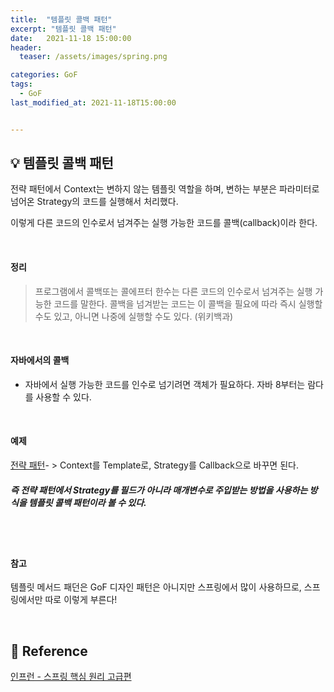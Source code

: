 ```yaml
---
title:  "템플릿 콜백 패턴"
excerpt: "템플릿 콜백 패턴"
date:   2021-11-18 15:00:00
header:
  teaser: /assets/images/spring.png

categories: GoF
tags:
  - GoF
last_modified_at: 2021-11-18T15:00:00


---
```


## 💡 템플릿 콜백 패턴

전략 패턴에서 Context는 변하지 않는 템플릿 역할을 하며, 변하는 부분은 파라미터로 넘어온 Strategy의 코드를 실행해서 처리했다. 

이렇게 다른 코드의 인수로서 넘겨주는 실행 가능한 코드를 콜백(callback)이라 한다.

<br/>

#### 정리

> 프로그램에서 콜백또는  콜에프터 한수는 다른 코드의 인수로서 넘겨주는 실행 가능한 코드를 말한다. 콜백을 넘겨받는 코드는 이 콜백을 필요에 따라 즉시 실행할 수도 있고, 아니면 나중에 실행할 수도 있다. (위키백과)

<br/>

#### 자바에서의 콜백

- 자바에서 실행 가능한 코드를 인수로 넘기려면 객체가 필요하다. 자바 8부터는 람다를 사용할 수 있다.

<br/>

#### 예제

[전략 패턴](https://shindonghun1.github.io/gof/%EC%A0%84%EB%9E%B5-%ED%8C%A8%ED%84%B4/)- > Context를 Template로, Strategy를 Callback으로 바꾸면 된다.

##### 즉 전략 패턴에서 Strategy를 필드가 아니라 매개변수로 주입받는 방법을 사용하는 방식을 템플릿 콜백 패턴이라 볼 수 있다.

<br/>

<br/>

#### 참고

템플릿 메서드 패던은 GoF 디자인 패턴은 아니지만 스프링에서 많이 사용하므로, 스프링에서만 따로 이렇게 부른다!

<br/>

## 📔 Reference

[인프런 - 스프링 핵심 원리 고급편](https://www.inflearn.com/course/%EC%8A%A4%ED%94%84%EB%A7%81-%ED%95%B5%EC%8B%AC-%EC%9B%90%EB%A6%AC-%EA%B3%A0%EA%B8%89%ED%8E%B8/dashboard)

